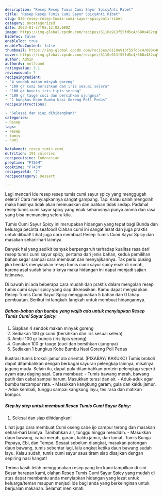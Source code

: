 ```yaml
---
description: "Resep Resep Tumis Cumi Sayur SpicyAnti Ribet"
title: "Resep Resep Tumis Cumi Sayur SpicyAnti Ribet"
slug: 836-resep-resep-tumis-cumi-sayur-spicyanti-ribet
category: Uncategorized
date: 2023-01-27T08:12:02.680Z
image: https://img-global.cpcdn.com/recipes/6110e913f55fd5c4/680x482cq70/resep-tumis-cumi-sayur-spicy-foto-resep-utama.jpg
hideToc: false
enableToc: true
enableTocContent: false
thumbnail: https://img-global.cpcdn.com/recipes/6110e913f55fd5c4/680x482cq70/resep-tumis-cumi-sayur-spicy-foto-resep-utama.jpg
cover: https://img-global.cpcdn.com/recipes/6110e913f55fd5c4/680x482cq70/resep-tumis-cumi-sayur-spicy-foto-resep-utama.jpg
author: Admin
authorAv: notfound
ratingvalue: 3.1
reviewcount: 7
recipeingredient:
- "4 sendok makan minyak goreng"
- "100 gr cumi bersihkan dan iris sesuai selera"
- "100 gr buncis iris tipis serong"
- "100 gr tauge cuci dan bersihkan ujungnya"
- "1 bungkus Kobe Bumbu Nasi Goreng Poll Pedas"
recipeinstructions:

- "Selesai dan siap dihidangkan!"
categories:
- Resep
tags:
- resep
- tumis
- cumi

katakunci: resep tumis cumi 
nutrition: 191 calories
recipecuisine: Indonesian
preptime: "PT26M"
cooktime: "PT43M"
recipeyield: "2"
recipecategory: Dessert

---
```



Lagi mencari ide resep resep tumis cumi sayur spicy yang menggugah selera? Cara menyiapkannya sangat gampang. Tapi Kalau salah mengolah maka hasilnya tidak akan memuaskan dan bahkan tidak sedap. Padahal resep tumis cumi sayur spicy yang enak seharusnya punya aroma dan rasa yang bisa memancing selera kita.


Tumis Cumi Sayur Spicy ini merupakan hidangan yang tepat bagi Bunda dan keluarga pecinta seafood! Olahan cumi ini sangat lezat dan juga praktis untuk dibuat! Lihat juga cara membuat Resep Tumis Cumi Sayur Spicy dan masakan sehari-hari lainnya.

Banyak hal yang sedikit banyak berpengaruh terhadap kualitas rasa dari resep tumis cumi sayur spicy, pertama dari jenis bahan, kedua pemilihan bahan segar sampai cara membuat dan menyajikannya. Tak perlu pusing jika hendak menyiapkan resep tumis cumi sayur spicy enak di rumah, karena asal sudah tahu triknya maka hidangan ini dapat menjadi sajian istimewa.


Di bawah ini ada beberapa cara mudah dan praktis dalam mengolah resep tumis cumi sayur spicy yang siap dikreasikan. Kamu dapat menyiapkan Resep Tumis Cumi Sayur Spicy menggunakan 5 bahan dan 0 tahap pembuatan. Berikut ini langkah-langkah untuk membuat hidangannya.

<!--inarticleads1-->

##### Bahan-bahan dan bumbu yang wajib ada untuk menyiapkan Resep Tumis Cumi Sayur Spicy:

1. Siapkan 4 sendok makan minyak goreng
1. Sediakan 100 gr cumi (bersihkan dan iris sesuai selera)
1. Ambil 100 gr buncis (iris tipis serong)
1. Gunakan 100 gr tauge (cuci dan bersihkan ujungnya)
1. Sediakan 1 bungkus Kobe Bumbu Nasi Goreng Poll Pedas


Ilustrasi tumis brokoli jamur ala oriental. (PIXABAY/ KAKUKO) Tumis brokoli dapat ditambahkan dengan berbagai sayuran pelengkap lainnya, misalnya jagung muda. Selain itu, dapat pula ditambahkan protein pelengkap seperti ayam atau daging sapi. Cara membuat: - Tumis bawang merah, bawang putih dan cabai sampai harum. Masukkan terasi dan air. - Aduk-aduk agar bumbu tercampur rata. - Masukkan kangkung garam, gula dan kaldu jamur. - Aduk kembali, tunggu sampai kangkung layu, tes rasa dan matikan kompor. 

<!--inarticleads2-->

##### Step by step untuk membuat Resep Tumis Cumi Sayur Spicy:


1. Selesai dan siap dihidangkan!

Lihat juga cara membuat Cumi oseng cabe ijo campur terong dan masakan sehari-hari lainnya. Tambahkan air, tunggu hingga mendidih. - Masukkan daun bawang, cabai merah, garam, kaldu jamur, dan tomat. Tumis Bunga Pepaya, Ebi, dan Tempe. Sesaat sebelum diangkat, masukan potongan daun bawang, tumis sebentar lagi, lalu angkat ketika daun bawang sudah layu. Kalau sudah, tumis cumi sayur saus tiram siap disajikan dengan sepiring nasi hangat! 

Terima kasih telah menggunakan resep yang tim kami tampilkan di sini. Besar harapan kami, olahan Resep Tumis Cumi Sayur Spicy yang mudah di atas dapat membantu anda menyiapkan hidangan yang lezat untuk keluarga/teman maupun menjadi ide bagi anda yang berkeinginan untuk berjualan makanan. Selamat menikmati
